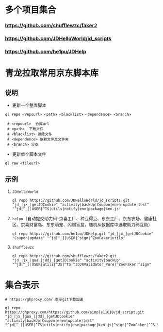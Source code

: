 

# 多个项目集合
### https://github.com/shufflewzc/faker2
### https://github.com/JDHelloWorld/jd_scripts
### https://github.com/he1pu/JDHelp



# 青龙拉取常用京东脚本库

## 说明

- 更新一个整库脚本

```
ql repo <repourl> <path> <blacklist> <dependence> <branch>

 # <repourl>  仓库url
 # <path>  下载文件
 # <blacklist> 排除文件
 # <dependence> 依赖文件及文件夹 
 # <branch> 分支

```

- 更新单个脚本文件

```
ql raw <fileurl>
```



## 示例

1. `JDHelloWorld`

   ```
   ql repo https://github.com/JDHelloWorld/jd_scripts.git "jd_|jx_|getJDCookie" "activity|backUp|Coupon|enen|update|test" "^jd[^_]|USER|^TS|utils|notify|env|package|ken.js"
   ```

   

2. `he1pu`（自动提交助力码-京喜工厂、种豆得豆、东东工厂、东东农场、健康社区、京喜财富岛、东东萌宠、闪购盲盒，随机从数据库中选取助力码互助）

   ```
   ql repo https://github.com/he1pu/JDHelp.git "jd_|jx_|getJDCookie" "Coupon|update" "^jd[^_]|USER|^sign|^ZooFaker|utils"
   ```

   

3. `shufflewzc`

   ```
   ql repo https://github.com/shufflewzc/faker2.git "jd_|jx_|gua_|jddj_|getJDCookie" "activity|backUp" "^jd[^_]|USER|utils|^JS|^TS|^JDJRValidator_Pure|^ZooFaker|^sign"
   ```

   



# 集合表示

```
# https://ghproxy.com/ 表示git下载加速 

ql repo https://ghproxy.com/https://github.com/simple11618/jd_script.git "jd_|jx_|gua_|jddj_|getJDCookie" "activity|backUp|Coupon|enen|update|test" "^jd[^_]|USER|^TS|utils|notify|env|package|ken.js|^sign|^ZooFaker|^JS|^JDJRValidator_Pure"
```

